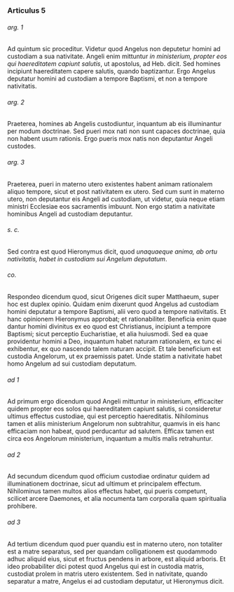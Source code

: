 ### Articulus 5

###### arg. 1
Ad quintum sic proceditur. Videtur quod Angelus non deputetur homini ad custodiam a sua nativitate. Angeli enim mittuntur *in ministerium, propter eos qui haereditatem capiunt salutis*, ut apostolus, ad Heb. dicit. Sed homines incipiunt haereditatem capere salutis, quando baptizantur. Ergo Angelus deputatur homini ad custodiam a tempore Baptismi, et non a tempore nativitatis.

###### arg. 2
Praeterea, homines ab Angelis custodiuntur, inquantum ab eis illuminantur per modum doctrinae. Sed pueri mox nati non sunt capaces doctrinae, quia non habent usum rationis. Ergo pueris mox natis non deputantur Angeli custodes.

###### arg. 3
Praeterea, pueri in materno utero existentes habent animam rationalem aliquo tempore, sicut et post nativitatem ex utero. Sed cum sunt in materno utero, non deputantur eis Angeli ad custodiam, ut videtur, quia neque etiam ministri Ecclesiae eos sacramentis imbuunt. Non ergo statim a nativitate hominibus Angeli ad custodiam deputantur.

###### s. c.
Sed contra est quod Hieronymus dicit, quod *unaquaeque anima, ab ortu nativitatis, habet in custodiam sui Angelum deputatum*.

###### co.
Respondeo dicendum quod, sicut Origenes dicit super Matthaeum, super hoc est duplex opinio. Quidam enim dixerunt quod Angelus ad custodiam homini deputatur a tempore Baptismi, alii vero quod a tempore nativitatis. Et hanc opinionem Hieronymus approbat; et rationabiliter. Beneficia enim quae dantur homini divinitus ex eo quod est Christianus, incipiunt a tempore Baptismi; sicut perceptio Eucharistiae, et alia huiusmodi. Sed ea quae providentur homini a Deo, inquantum habet naturam rationalem, ex tunc ei exhibentur, ex quo nascendo talem naturam accipit. Et tale beneficium est custodia Angelorum, ut ex praemissis patet. Unde statim a nativitate habet homo Angelum ad sui custodiam deputatum.

###### ad 1
Ad primum ergo dicendum quod Angeli mittuntur in ministerium, efficaciter quidem propter eos solos qui haereditatem capiunt salutis, si consideretur ultimus effectus custodiae, qui est perceptio haereditatis. Nihilominus tamen et aliis ministerium Angelorum non subtrahitur, quamvis in eis hanc efficaciam non habeat, quod perducantur ad salutem. Efficax tamen est circa eos Angelorum ministerium, inquantum a multis malis retrahuntur.

###### ad 2
Ad secundum dicendum quod officium custodiae ordinatur quidem ad illuminationem doctrinae, sicut ad ultimum et principalem effectum. Nihilominus tamen multos alios effectus habet, qui pueris competunt, scilicet arcere Daemones, et alia nocumenta tam corporalia quam spiritualia prohibere.

###### ad 3
Ad tertium dicendum quod puer quandiu est in materno utero, non totaliter est a matre separatus, sed per quandam colligationem est quodammodo adhuc aliquid eius, sicut et fructus pendens in arbore, est aliquid arboris. Et ideo probabiliter dici potest quod Angelus qui est in custodia matris, custodiat prolem in matris utero existentem. Sed in nativitate, quando separatur a matre, Angelus ei ad custodiam deputatur, ut Hieronymus dicit.

